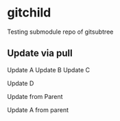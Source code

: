 # gitchild
Testing submodule repo of gitsubtree

## Update via pull

Update A
Update B
Update C

Update D

Update from Parent

Update A from parent